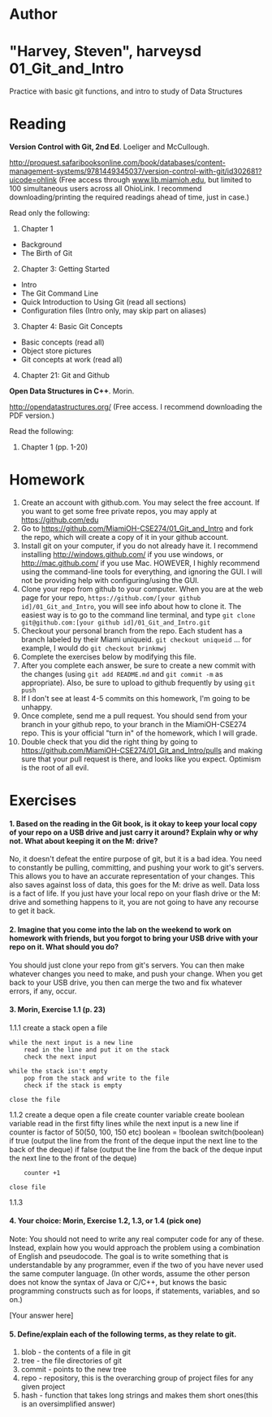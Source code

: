 Author
==========
"Harvey, Steven", harveysd
01_Git_and_Intro
================

Practice with basic git functions, and intro to study of Data Structures

Reading
=======

**Version Control with Git, 2nd Ed**. Loeliger and McCullough. 

http://proquest.safaribooksonline.com/book/databases/content-management-systems/9781449345037/version-control-with-git/id302681?uicode=ohlink (Free access through www.lib.miamioh.edu, but limited to 100 simultaneous users across all OhioLink. I recommend downloading/printing the required readings ahead of time, just in case.)

Read only the following:

1. Chapter 1
  * Background
  * The Birth of Git
2. Chapter 3: Getting Started
  * Intro
  * The Git Command Line
  * Quick Introduction to Using Git (read all sections)
  * Configuration files (Intro only, may skip part on aliases)
3. Chapter 4: Basic Git Concepts
  * Basic concepts (read all)
  * Object store pictures
  * Git concepts at work (read all)
4. Chapter 21: Git and Github

**Open Data Structures in C++**. Morin. 

http://opendatastructures.org/ (Free access. I recommend downloading the PDF version.)

Read the following:

1. Chapter 1 (pp. 1-20)

Homework
========

1. Create an account with github.com. You may select the free account. If you want to get some free private repos, you may apply at https://github.com/edu
2. Go to https://github.com/MiamiOH-CSE274/01_Git_and_Intro and fork the repo, which will create a copy of it in your github account.
3. Install git on your computer, if you do not already have it. I recommend installing http://windows.github.com/ if you use windows, or http://mac.github.com/ if you use Mac. HOWEVER, I highly recommend using the command-line tools for everything, and ignoring the GUI. I will not be providing help with configuring/using the GUI.
4. Clone your repo from github to your computer. When you are at the web page for your repo, `https://github.com/[your github id]/01_Git_and_Intro`, you will see info about how to clone it. The easiest way is to go to the command line terminal, and type `git clone git@github.com:[your github id]/01_Git_and_Intro.git`
5. Checkout your personal branch from the repo. Each student has a branch labeled by their Miami uniqueid. `git checkout uniqueid` ... for example, I would do `git checkout brinkmwj`
6. Complete the exercises below by modifying this file.
7. After you complete each answer, be sure to create a new commit with the changes (using `git add README.md` and `git commit -m` as appropriate). Also, be sure to upload to github frequently by using `git push`
8. If I don't see at least 4-5 commits on this homework, I'm going to be unhappy.
9. Once complete, send me a pull request. You should send from your branch in your github repo, to your branch in the MiamiOH-CSE274 repo. This is your official "turn in" of the homework, which I will grade.
10. Double check that you did the right thing by going to https://github.com/MiamiOH-CSE274/01_Git_and_Intro/pulls and making sure that your pull request is there, and looks like you expect. Optimism is the root of all evil.

Exercises
=========

#### 1. Based on the reading in the Git book, is it okay to keep your local copy of your repo on a USB drive and just carry it around? Explain why or why not. What about keeping it on the M: drive?

No, it doesn't defeat the entire purpose of git, but it is a bad idea. You need to constantly be pulling, committing, and pushing your work to git's servers. This allows you to have an accurate representation of your changes. This also saves against loss of data, this goes for the M: drive as well. Data loss is a fact of life. If you just have your local repo on your flash drive or the M: drive and something happens to it, you are not going to have any recourse to get it back.

#### 2. Imagine that you come into the lab on the weekend to work on homework with friends, but you forgot to bring your USB drive with your repo on it. What should you do?

You should just clone your repo from git's servers. You can then make whatever changes you need to make, and push your change. When you get back to your USB drive, you then can merge the two and fix whatever errors, if any, occur.

#### 3. Morin, Exercise 1.1 (p. 23)

1.1.1 
	create a stack
	open a file
	
	while the next input is a new line
		read in the line and put it on the stack
		check the next input
	
	while the stack isn't empty
		pop from the stack and write to the file
		check if the stack is empty
	
	close the file
	
1.1.2
	create a deque
	open a file
	create counter variable
	create boolean variable
	read in the first fifty lines
	while the next input is a new line
		if counter is factor of 50(50, 100, 150 etc)
			boolean = !boolean
		switch(boolean)
		if true (output the line from the front of the deque
				input the next line to the back of the deque)
		if false (output the line from the back of the deque
				input the next line to the front of the deque)
				
		counter +1	

	close file
	
1.1.3
#### 4. Your choice: Morin, Exercise 1.2, 1.3, or 1.4 (pick one)

Note: You should not need to write any real computer code for any of these. Instead, explain how you would approach the problem using a combination of English and pseudocode. The goal is to write something that is understandable by any programmer, even if the two of you have never used the same computer language. (In other words, assume the other person does not know the syntax of Java or C/C++, but knows the basic programming constructs such as for loops, if statements, variables, and so on.)

[Your answer here]

#### 5. Define/explain each of the following terms, as they relate to git.

1. blob - the contents of a file in git
2. tree - the file directories of git
3. commit - points to the new tree
4. repo - repository, this is the overarching group of project files for any given project
5. hash - function that takes long strings and makes them short ones(this is an oversimplified answer)